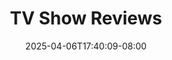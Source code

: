 ---
title: "TV Show Reviews"
description: "Reviews of TV things I've watched."
date: "2025-04-06T17:40:09-08:00"
slug: "tvshows"
---